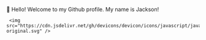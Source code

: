 👋 Hello! Welcome to my Github profile.
My name is Jackson!

           
     <img src="https://cdn.jsdelivr.net/gh/devicons/devicon/icons/javascript/javascript-original.svg" />
          
          
